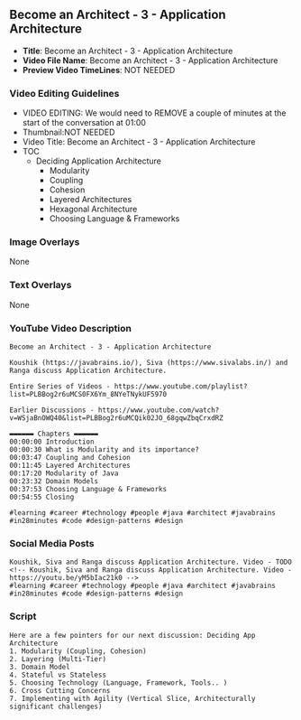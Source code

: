 ## Become an Architect - 3 - Application Architecture

- **Title**: Become an Architect - 3 - Application Architecture
- **Video File Name**: Become an Architect - 3 - Application Architecture
- **Preview Video TimeLines**: NOT NEEDED

### Video Editing Guidelines

- VIDEO EDITING: We would need to REMOVE a couple of minutes at the start of the conversation at 01:00
- Thumbnail:NOT NEEDED
- Video Title: Become an Architect - 3 - Application Architecture
- TOC
	- Deciding Application Architecture
		- Modularity
		- Coupling
		- Cohesion
		- Layered Architectures
		- Hexagonal Architecture
		- Choosing Language & Frameworks

### Image Overlays

None

### Text Overlays

None

### YouTube Video Description

```
Become an Architect - 3 - Application Architecture

Koushik (https://javabrains.io/), Siva (https://www.sivalabs.in/) and Ranga discuss Application Architecture.

Entire Series of Videos - https://www.youtube.com/playlist?list=PLBBog2r6uMCS0FX6Ym_8NYeTNykUF5970

Earlier Discussions - https://www.youtube.com/watch?v=WSjaBnOWQ40&list=PLBBog2r6uMCQik02JO_68gqwZbqCrxdRZ

▬▬▬▬▬▬ Chapters ▬▬▬▬▬▬ 
00:00:00 Introduction
00:00:30 What is Modularity and its importance?
00:03:47 Coupling and Cohesion
00:11:45 Layered Architectures
00:17:20 Modularity of Java
00:23:32 Domain Models
00:37:53 Choosing Language & Frameworks
00:54:55 Closing

#learning #career #technology #people #java #architect #javabrains #in28minutes #code #design-patterns #design
```

### Social Media Posts

```
Koushik, Siva and Ranga discuss Application Architecture. Video - TODO
<!-- Koushik, Siva and Ranga discuss Application Architecture. Video - https://youtu.be/yM5bIac21k0 -->
#learning #career #technology #people #java #architect #javabrains #in28minutes #code #design-patterns #design
```

### Script

```
Here are a few pointers for our next discussion: Deciding App Architecture
1. Modularity (Coupling, Cohesion)
2. Layering (Multi-Tier)
3. Domain Model
4. Stateful vs Stateless
5. Choosing Technology (Language, Framework, Tools.. )
6. Cross Cutting Concerns
7. Implementing with Agility (Vertical Slice, Architecturally significant challenges)
```